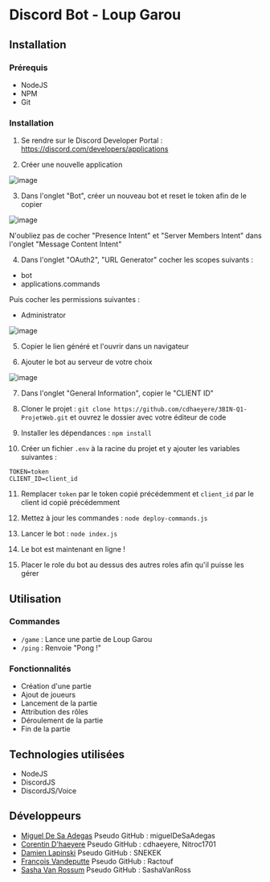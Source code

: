 # Discord Bot - Loup Garou

## Installation

### Prérequis

- NodeJS
- NPM
- Git

### Installation

1. Se rendre sur le Discord Developer Portal : https://discord.com/developers/applications

2. Créer une nouvelle application

![image](https://cdn.discordapp.com/attachments/1061254672532394034/1178332352666157228/image.png?ex=6575c285&is=65634d85&hm=e26570bc32d5268f9c63543e0acaac2219df9b040fc1da23d9184f75ecc47a2c&)

3. Dans l'onglet "Bot", créer un nouveau bot et reset le token afin de le copier

![image](https://cdn.discordapp.com/attachments/1061254672532394034/1178331863849377913/create-app.ed82aede.png?ex=6575c210&is=65634d10&hm=52a3c8553dc652cc95b20443bde4ee10fbd1c64d24795d68e1d47433386f8102&)

N'oubliez pas de cocher "Presence Intent" et "Server Members Intent" dans l'onglet "Message Content Intent"

4. Dans l'onglet "OAuth2", "URL Generator" cocher les scopes suivants :

- bot
- applications.commands

Puis cocher les permissions suivantes :

- Administrator

![image](https://cdn.discordapp.com/attachments/1061254672532394034/1178332564990201876/image.png?ex=6575c2b7&is=65634db7&hm=073356cdcfaf90a381374c585a3be499ac0d5ed80af341c65e7be0cc59670f29&)

5. Copier le lien généré et l'ouvrir dans un navigateur

6. Ajouter le bot au serveur de votre choix

![image](https://cdn.discordapp.com/attachments/1061254672532394034/1178331935798468760/bot-auth-page.e624796f.png?ex=6575c221&is=65634d21&hm=7513f65636547ace1b6adb2a6d72a8e0bc36957ddc263fdf0ed9b26ac76d787c&)

7. Dans l'onglet "General Information", copier le "CLIENT ID"

8. Cloner le projet : `git clone https://github.com/cdhaeyere/3BIN-Q1-ProjetWeb.git` et ouvrez le dossier avec votre éditeur de code

9. Installer les dépendances : `npm install`

10. Créer un fichier `.env` à la racine du projet et y ajouter les variables suivantes :

```
TOKEN=token
CLIENT_ID=client_id
```

11. Remplacer `token` par le token copié précédemment et `client_id` par le client id copié précédemment

12. Mettez à jour les commandes : `node deploy-commands.js`

13. Lancer le bot : `node index.js`

14. Le bot est maintenant en ligne !

15. Placer le role du bot au dessus des autres roles afin qu'il puisse les gérer

## Utilisation

### Commandes

- `/game` : Lance une partie de Loup Garou
- `/ping` : Renvoie "Pong !"

### Fonctionnalités

- Création d'une partie
- Ajout de joueurs
- Lancement de la partie
- Attribution des rôles
- Déroulement de la partie
- Fin de la partie

## Technologies utilisées

- NodeJS
- DiscordJS
- DiscordJS/Voice

## Développeurs

- [Miguel De Sa Adegas](https://github.com/miguelDeSaAdegas)
    Pseudo GitHub : miguelDeSaAdegas
- [Corentin D'haeyere](https://github.com/cdhaeyere)
    Pseudo GitHub : cdhaeyere, Nitroc1701
- [Damien Lapinski](https://github.com/SNEKEK)
    Pseudo GitHub : SNEKEK
- [François Vandeputte](https://github.com/Ractouf)
    Pseudo GitHub : Ractouf
- [Sasha Van Rossum](https://github.com/SashaVanRoss)
    Pseudo GitHub : SashaVanRoss
